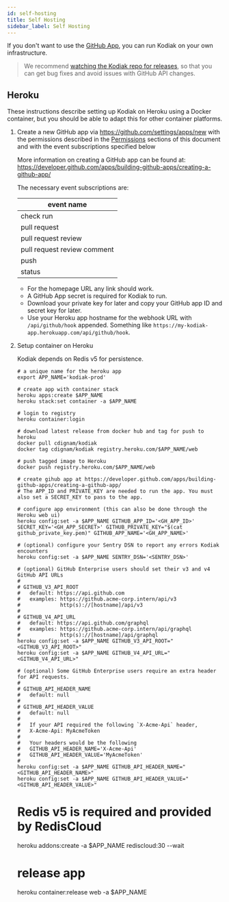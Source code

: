 ```yaml
---
id: self-hosting
title: Self Hosting
sidebar_label: Self Hosting
---
```


If you don't want to use the [GitHub App](https://github.com/marketplace/kodiakhq#pricing-and-setup), you can run Kodiak on your own infrastructure.

> We recommend [watching the Kodiak repo for releases](https://docs.github.com/en/enterprise-server@2.20/github/receiving-notifications-about-activity-on-github/watching-and-unwatching-releases-for-a-repository#watching-releases-for-a-repository), so that you can get bug fixes and avoid issues with GitHub API changes.

## Heroku

These instructions describe setting up Kodiak on Heroku using a Docker container, but you should be able to adapt this for other container platforms.

1.  Create a new GitHub app via https://github.com/settings/apps/new with the permissions described in the [Permissions](/docs/permissions) sections of this document and with the event subscriptions specified below

    More information on creating a GitHub app can be found at: https://developer.github.com/apps/building-github-apps/creating-a-github-app/

    The necessary event subscriptions are:

    | event name                  |
    | --------------------------- |
    | check run                   |
    | pull request                |
    | pull request review         |
    | pull request review comment |
    | push                        |
    | status                      |

    - For the homepage URL any link should work.
    - A GitHub App secret is required for Kodiak to run.
    - Download your private key for later and copy your GitHub app ID and secret key for later.
    - Use your Heroku app hostname for the webhook URL with `/api/github/hook` appended. Something like `https://my-kodiak-app.herokuapp.com/api/github/hook`.

2.  Setup container on Heroku

    Kodiak depends on Redis v5 for persistence.

    ```shell
    # a unique name for the heroku app
    export APP_NAME='kodiak-prod'

    # create app with container stack
    heroku apps:create $APP_NAME
    heroku stack:set container -a $APP_NAME

    # login to registry
    heroku container:login

    # download latest release from docker hub and tag for push to heroku
    docker pull cdignam/kodiak
    docker tag cdignam/kodiak registry.heroku.com/$APP_NAME/web

    # push tagged image to Heroku
    docker push registry.heroku.com/$APP_NAME/web

    # create gihub app at https://developer.github.com/apps/building-github-apps/creating-a-github-app/
    # The APP_ID and PRIVATE_KEY are needed to run the app. You must also set a SECRET_KEY to pass to the app.

    # configure app environment (this can also be done through the Heroku web ui)
    heroku config:set -a $APP_NAME GITHUB_APP_ID='<GH_APP_ID>' SECRET_KEY='<GH_APP_SECRET>' GITHUB_PRIVATE_KEY="$(cat github_private_key.pem)" GITHUB_APP_NAME='<GH_APP_NAME>'

    # (optional) configure your Sentry DSN to report any errors Kodiak encounters
    heroku config:set -a $APP_NAME SENTRY_DSN='<SENTRY_DSN>'

    # (optional) GitHub Enterprise users should set their v3 and v4 GitHub API URLs
    #
    # GITHUB_V3_API_ROOT
    #   default: https://api.github.com
    #   examples: https://github.acme-corp.intern/api/v3
    #             http(s)://[hostname]/api/v3
    #
    # GITHUB_V4_API_URL
    #   default: https://api.github.com/graphql
    #   examples: https://github.acme-corp.intern/api/graphql
    #             http(s)://[hostname]/api/graphql
    heroku config:set -a $APP_NAME GITHUB_V3_API_ROOT="<GITHUB_V3_API_ROOT>"
    heroku config:set -a $APP_NAME GITHUB_V4_API_URL="<GITHUB_V4_API_URL>"

    # (optional) Some GitHub Enterprise users require an extra header for API requests.
    #
    # GITHUB_API_HEADER_NAME
    #   default: null
    #
    # GITHUB_API_HEADER_VALUE
    #   default: null
    #
    #   If your API required the following `X-Acme-Api` header,
    #   X-Acme-Api: MyAcmeToken
    #
    #   Your headers would be the following
    #   GITHUB_API_HEADER_NAME='X-Acme-Api'
    #   GITHUB_API_HEADER_VALUE='MyAcmeToken'
    #
    heroku config:set -a $APP_NAME GITHUB_API_HEADER_NAME="<GITHUB_API_HEADER_NAME>"
    heroku config:set -a $APP_NAME GITHUB_API_HEADER_VALUE="<GITHUB_API_HEADER_VALUE>"
    ```


    # Redis v5 is required and provided by RedisCloud
    heroku addons:create -a $APP_NAME rediscloud:30 --wait

    # release app
    heroku container:release web -a $APP_NAME
    ```
